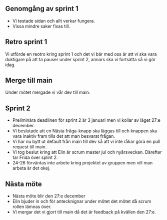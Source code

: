 ## Genomgång av sprint 1
- Vi testade sidan och allt verkar fungera. 
- Vissa mindre saker fixas till.

## Retro sprint 1
Vi utförde en reotro kring sprint 1 och det vi bär med oss är att vi ska vara duktigare på att ta pauser under sprint 2, annars ska vi fortsätta så vi gör idag. 

## Merge till main
Under mötet mergade vi vår dev till main.

## Sprint 2
- Preliminära deadlinen för sprint 2 är 3 januari men vi kollar av läget 27:e december. 
- Vi beslutade att en Nästa fråga-knapp ska läggas till och knappen ska vara inaktiv fram tills det att man besvarat frågan. 
- Vi har nu bytt ut default från main till dev så att vi inte råkar göra en pull request till main. 
- Vi tog beslut kring att Elin är scrum master jul och nyårsveckan. Därefter tar Frida över splint 2. 
- 24-26 förväntas inte arbete kring projektet av gruppen men vill man arbeta är det okej. 

## Nästa möte
- Nästa möte blir den 27:e december 
- Elin bjuder in och för antecknignar under mötet det mötet då scrum rollen lämnas över.
- Vi mergar det vi gjort till main då det är feedback på kvällen den 27:e. 
